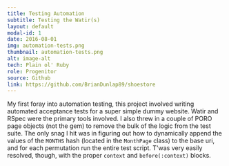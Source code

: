 ```yaml
---
title: Testing Automation
subtitle: Testing the Watir(s)
layout: default
modal-id: 1
date: 2016-08-01
img: automation-tests.png
thumbnail: automation-tests.png
alt: image-alt
tech: Plain ol' Ruby
role: Progenitor
source: Github
link: https://github.com/BrianDunlap89/shoestore
---
```

My first foray into automation testing, this project involved writing automated acceptance tests for  a super simple dummy website. Watir and RSpec were the primary tools involved. I also threw in a couple of PORO page objects (not the gem) to remove the bulk of the logic from the test suite. The only snag I hit was in figuring out how to dynamically append the values of the `MONTHS` hash (located in the `MonthPage` class) to the base uri, and for each permutation run the entire test script. T'was very easily resolved, though, with the proper `context` and `before(:context)` blocks.